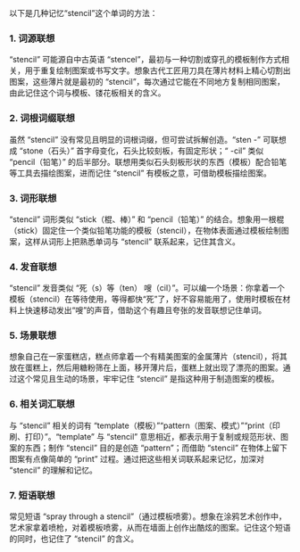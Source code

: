 以下是几种记忆“stencil”这个单词的方法：

### 1. 词源联想
“stencil” 可能源自中古英语 “stencel”，最初与一种切割或穿孔的模板制作方式相关，用于重复绘制图案或书写文字。想象古代工匠用刀具在薄片材料上精心切割出图案，这些薄片就是最初的 “stencil”，每次通过它能在不同地方复制相同图案，由此记住这个词与模板、镂花板相关的含义。

### 2. 词根词缀联想
虽然 “stencil” 没有常见且明显的词根词缀，但可尝试拆解创造。“sten -” 可联想成 “stone（石头）” 首字母变化，石头比较刻板，有固定形状；“ -cil” 类似 “pencil（铅笔）” 的后半部分。联想用类似石头刻板形状的东西（模板）配合铅笔等工具去描绘图案，进而记住 “stencil” 有模板之意，可借助模板描绘图案。

### 3. 词形联想
“stencil” 词形类似 “stick（棍、棒）” 和 “pencil（铅笔）” 的结合。想象用一根棍（stick）固定住一个类似铅笔功能的模板（stencil），在物体表面通过模板绘制图案，这样从词形上把熟悉单词与 “stencil” 联系起来，记住其含义。

### 4. 发音联想
“stencil” 发音类似 “死（s）等（ten） 嗖（cil）”。可以编一个场景：你拿着一个模板（stencil）在等待使用，等得都快“死”了，好不容易能用了，使用时模板在材料上快速移动发出“嗖”的声音，借助这个有趣且夸张的发音联想记住单词。

### 5. 场景联想
想象自己在一家蛋糕店，糕点师拿着一个有精美图案的金属薄片（stencil），将其放在蛋糕上，然后用糖粉筛在上面，移开薄片后，蛋糕上就出现了漂亮的图案。通过这个常见且生动的场景，牢牢记住 “stencil” 是指这种用于制造图案的模板。

### 6. 相关词汇联想
与 “stencil” 相关的词有 “template（模板）”“pattern（图案、模式）”“print（印刷、打印）”。“template” 与 “stencil” 意思相近，都表示用于复制或规范形状、图案的东西；制作 “stencil” 目的是创造 “pattern”；而借助 “stencil” 在物体上留下图案有点像简单的 “print” 过程。通过把这些相关词联系起来记忆，加深对 “stencil” 的理解和记忆。

### 7. 短语联想
常见短语 “spray through a stencil”（通过模板喷雾）。想象在涂鸦艺术创作中，艺术家拿着喷枪，对着模板喷雾，从而在墙面上创作出酷炫的图案。记住这个短语的同时，也记住了 “stencil” 的含义。 